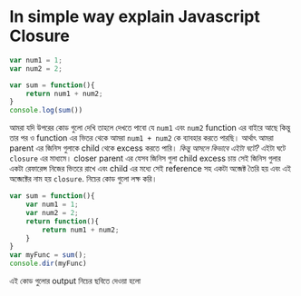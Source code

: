 # In simple way explain Javascript Closure
```javascript
var num1 = 1;
var num2 = 2;

var sum = function(){
    return num1 + num2;
}
console.log(sum())
```
আমরা যদি উপরের কোড গুলো দেখি তাহলে দেখতে পাবো যে `num1` এবং `num2` function এর বাইরে আছে কিন্তু তার পর ও function এর ভিতর থেকে আমরা `num1 + num2` কে ব্যাবহার করতে পারছি। আর্থাৎ আমরা parent এর জিনিস গুলাকে child থেকে excess করতে পারি। 
*কিন্তু আসলে কিভাবে এইটা ঘটে?*
এইটা ঘটে `closure` এর মাধ্যমে।
closer parent এর যেসব জিনিস গুলা child excess চায় সেই জিনিস গুলার একটা রেফারেন্স নিজের ভিতরে রাখে এবং child এর মধ্যে সেই reference সহ একটা অব্জেক্ট তৈরি হয় এবং এই অব্জেক্টের নাম হয় `closure`. নিচের কোড গুলো লক্ষ করি।
```javascript
var sum = function(){
    var num1 = 1;
    var num2 = 2;
    return function(){
        return num1 + num2;
    }
}
var myFunc = sum();
console.dir(myFunc)
```
এই কোড গুলোর output নিচের ছবিতে দেওয়া হলো
